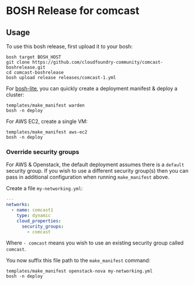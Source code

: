 # BOSH Release for comcast

## Usage

To use this bosh release, first upload it to your bosh:

```
bosh target BOSH_HOST
git clone https://github.com/cloudfoundry-community/comcast-boshrelease.git
cd comcast-boshrelease
bosh upload release releases/comcast-1.yml
```

For [bosh-lite](https://github.com/cloudfoundry/bosh-lite), you can quickly create a deployment manifest & deploy a cluster:

```
templates/make_manifest warden
bosh -n deploy
```

For AWS EC2, create a single VM:

```
templates/make_manifest aws-ec2
bosh -n deploy
```

### Override security groups

For AWS & Openstack, the default deployment assumes there is a `default` security group. If you wish to use a different security group(s) then you can pass in additional configuration when running `make_manifest` above.

Create a file `my-networking.yml`:

``` yaml
---
networks:
  - name: comcast1
    type: dynamic
    cloud_properties:
      security_groups:
        - comcast
```

Where `- comcast` means you wish to use an existing security group called `comcast`.

You now suffix this file path to the `make_manifest` command:

```
templates/make_manifest openstack-nova my-networking.yml
bosh -n deploy
```
